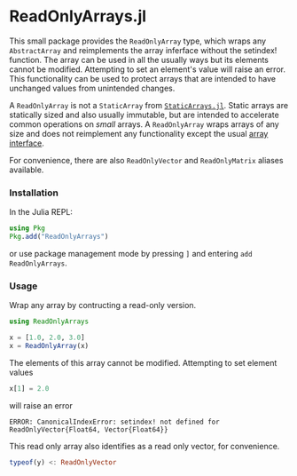 ReadOnlyArrays.jl
=============

This small package provides the `ReadOnlyArray` type, which wraps any `AbstractArray` and reimplements the array inferface without the setindex! function. The array can be used in all the usually ways but its elements cannot be modified. Attempting to set an element's value will raise an error. This functionality can be used to protect arrays that are intended to have unchanged values from unintended changes.

A `ReadOnlyArray` is not a `StaticArray` from [`StaticArrays.jl`](https://github.com/JuliaArrays/StaticArrays.jl). Static arrays are statically sized and also usually immutable, but are intended to accelerate common operations on *small* arrays. A `ReadOnlyArray` wraps arrays of any size and does not reimplement any functionality except the usual [array interface](https://docs.julialang.org/en/v1/manual/interfaces/#man-interface-array).

For convenience, there are also `ReadOnlyVector` and `ReadOnlyMatrix` aliases available.

### Installation

In the Julia REPL:

```julia
using Pkg
Pkg.add("ReadOnlyArrays")
```

or use package management mode by pressing `]` and entering `add ReadOnlyArrays`.

### Usage

Wrap any array by contructing a read-only version.
```julia
using ReadOnlyArrays

x = [1.0, 2.0, 3.0]
x = ReadOnlyArray(x)
```
The elements of this array cannot be modified. Attempting to set element values
```julia
x[1] = 2.0
```
will raise an error
```
ERROR: CanonicalIndexError: setindex! not defined for ReadOnlyVector{Float64, Vector{Float64}}
```
This read only array also identifies as a read only vector, for convenience.
```julia
typeof(y) <: ReadOnlyVector
```